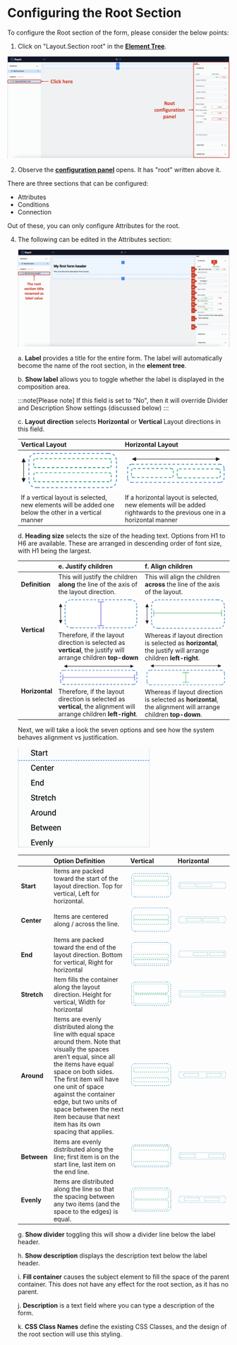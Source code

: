 # Configuring the Root Section

To configure the Root section of the form, please consider the below points:

1.  Click on "Layout.Section root" in the  <a href="https://docs.rapidplatform.com/docs/Rapid/User%20Manual/glossary/#document-structure-panel--tree-of-elements" target="_blank">**Element Tree**</a>.

![Image showing configuration panel for root section](<Attributes of Root 1.png>)

2. Observe the <a href="https://docs.rapidplatform.com/docs/Rapid/User%20Manual/glossary/#element-configuration-panel" target="_blank">**configuration panel**</a> opens. It has "root" written above it.

There are three sections that can be configured:
- Attributes
- Conditions
- Connection

Out of these, you can only configure Attributes for the root.

4. The following can be edited in the Attributes section:

    ![Image showing various configuration fields for root section](<Attributes of Root 2.png>)

    a. **Label** provides a title for the entire form. The label will automatically become the name of the root section, in the **element tree**.

    b. **Show label** allows you to toggle whether the label is displayed in the composition area.  
    
    :::note[Please note]
    If this field is set to "No", then it will override Divider and Description Show settings (discussed below)
    :::

    c. **Layout direction** selects **Horizontal** or **Vertical** Layout directions in this field.

    | Vertical Layout | Horizontal Layout |
    | --- | --- |
    |  ![Image showing Vertical layout](vertical.png) | ![Image showing horizontal layout](horizontal.png) |
    | If a vertical layout is selected, new elements will be added one below the other in a vertical manner | If a horizontal layout is selected, new elements will be added rightwards to the previous one in a horizontal manner |

    d. **Heading size** selects the size of the heading text. Options from H1 to H6 are available. These are arranged in descending order of font size, with H1 being the largest.

    |  | e. **Justify children** | f. **Align children** | 
    |---- | -------- | ------ |
    | **Definition** | This will justify the children **along** the line of the axis of the layout direction. | This will align the children **across** the line of the axis of the layout. |
    | **Vertical** | ![Image showing justify vertical](vertical-justify.png) Therefore, if the layout direction is selected as **vertical**, the justify will arrange children **top-down** | ![Image showing align vertical](vertical-align.png) Whereas if layout direction is selected as **horizontal**, the justify will arrange children **left-right**. |
    | **Horizontal** | ![Image showing justify horizontal](horizontal-justify.png) Therefore, if the layout direction is selected as **vertical**, the alignment will arrange children **left-right**. | ![Image showing align horizontal](horizontal-align.png) Whereas if layout direction is selected as **horizontal**, the alignment will arrange children **top-down**. |

    Next, we will take a look the seven options and see how the system behaves alignment vs justification.

    ![Image showing options available for align](<Align Options.png>)  

    | | Option Definition | Vertical | Horizontal |
    | ------ | ------ | ------ | ------ | 
    | **Start** | Items are packed toward the start of the layout direction. Top for vertical, Left for horizontal. | ![Image showing start justify vertical](vertical-start.png) | ![Image showing start justify horizontal](horizontal-start.png) | 
    | **Center** | Items are centered along / across the line. | ![Image showing center justify vertical](vertical-center.png) | ![Image showing center justify horizontal](horizontal-center.png) | 
    | **End** | Items are packed toward the end of the layout direction. Bottom for vertical, Right for horizontal | ![Image showing end justify vertical](vertical-end.png) | ![Image showing end justify horizontal](horizontal-end.png) | 
    | **Stretch** | Item fills the container along the layout direction. Height for vertical, Width for horizontal | ![Image showing stretch justify vertical](vertical-stretch.png) | ![Image showing stretch justify horizontal](horizontal-stretch.png) | 
    | **Around** | Items are evenly distributed along the line with equal space around them. Note that visually the spaces aren’t equal, since all the items have equal space on both sides. The first item will have one unit of space against the container edge, but two units of space between the next item because that next item has its own spacing that applies. | ![Image showing around justify vertical](vertical-around.png) | ![Image showing around justify horizontal](horizontal-around.png) | 
    | **Between** | Items are evenly distributed along the line; first item is on the start line, last item on the end line. | ![Image showing between justify vertical](vertical-between.png) | ![Image showing between justify horizontal](horizontal-between.png) | 
    | **Evenly** | Items are distributed along the line so that the spacing between any two items (and the space to the edges) is equal. | ![Image showing evenly justify vertical](vertical-evenly.png) | ![Image showing evenly justify horizontal](horizontal-evenly.png) | 

    g. **Show divider** toggling this will show a divider line below the label header.

    h. **Show description** displays the description text below the label header.

    i. **Fill container** causes the subject element to fill the space of the parent container. This does not have any effect for the root section, as it has no parent.

    j. **Description** is a text field where you can type a description of the form.

    k. **CSS Class Names** define the existing CSS Classes, and the design of the root section will use this styling.

